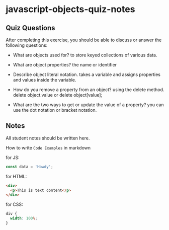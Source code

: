 # javascript-objects-quiz-notes

## Quiz Questions

After completing this exercise, you should be able to discuss or answer the following questions:

- What are objects used for?
  to store keyed collections of various data.

- What are object properties?
  the name or identifier

- Describe object literal notation.
  takes a variable and assigns properties and values inside the variable.

- How do you remove a property from an object?
  using the delete method. delete object.value or delete object[value];

- What are the two ways to get or update the value of a property?
  you can use the dot notation or bracket notation.

## Notes

All student notes should be written here.

How to write `Code Examples` in markdown

for JS:

```javascript
const data = 'Howdy';
```

for HTML:

```html
<div>
  <p>This is text content</p>
</div>
```

for CSS:

```css
div {
  width: 100%;
}
```

